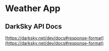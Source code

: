 # Weather App


## DarkSky API Docs

[https://darksky.net/dev/docs#response-format](https://darksky.net/dev/docs#response-format)